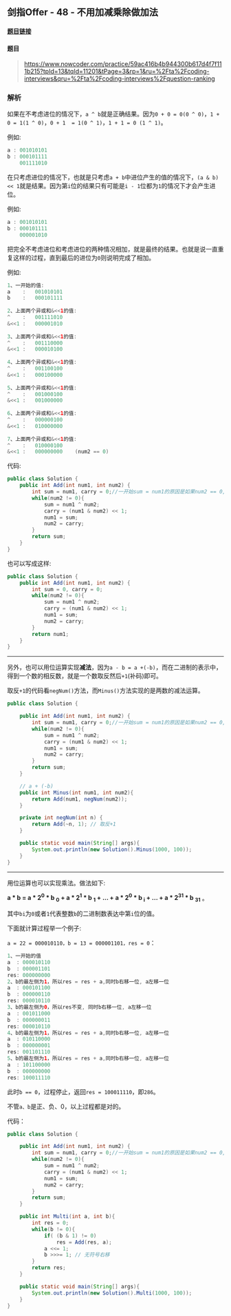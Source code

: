 ## 剑指Offer - 48 - 不用加减乘除做加法

#### [题目链接](https://www.nowcoder.com/practice/59ac416b4b944300b617d4f7f111b215?tpId=13&tqId=11201&tPage=3&rp=1&ru=%2Fta%2Fcoding-interviews&qru=%2Fta%2Fcoding-interviews%2Fquestion-ranking)

#### 题目

> https://www.nowcoder.com/practice/59ac416b4b944300b617d4f7f111b215?tpId=13&tqId=11201&tPage=3&rp=1&ru=%2Fta%2Fcoding-interviews&qru=%2Fta%2Fcoding-interviews%2Fquestion-ranking

### 解析

如果在不考虑进位的情况下，`a ^ b`就是正确结果。因为`0 + 0 = 0(0 ^ 0)`，`1 + 0 = 1(1 ^ 0)`，`0 + 1  = 1(0 ^ 1)`，`1 + 1 = 0 (1 ^ 1)`。

例如:

```java
a : 001010101
b : 000101111
    001111010
```

在只考虑进位的情况下，也就是只考虑`a + b`中进位产生的值的情况下，`(a & b) << 1`就是结果。因为第`i`位的结果只有可能是`i - 1`位都为`1`的情况下才会产生进位。

例如:

```java
a : 001010101
b : 000101111
    000001010
```

把完全不考虑进位和考虑进位的两种情况相加，就是最终的结果。也就是说一直重复这样的过程，直到最后的进位为`0`则说明完成了相加。

例如:

```java
1、一开始的值:
a    :   001010101
b    :   000101111
    
2、上面两个异或和&<<1的值:
^    :   001111010
&<<1 :   000001010
    
3、上面两个异或和&<<1的值:
^    :   001110000
&<<1 :   000010100
    
4、上面两个异或和&<<1的值:
^    :   001100100
&<<1 :   000100000
    
5、上面两个异或和&<<1的值:
^    :   001000100
&<<1 :   001000000
    
6、上面两个异或和&<<1的值:
^    :   000000100
&<<1 :   010000000
    
7、上面两个异或和&<<1的值:
^    :   010000100
&<<1 :   000000000    (num2 == 0)
```

代码:

```java
public class Solution {
    public int Add(int num1, int num2) {
        int sum = num1, carry = 0;//一开始sum = num1的原因是如果num2 == 0,后面我直接返回sum，而不是num1
        while(num2 != 0){
            sum = num1 ^ num2;
            carry = (num1 & num2) << 1;
            num1 = sum;
            num2 = carry;
        }
        return sum;
    }
}
```

也可以写成这样:

```java
public class Solution {
    public int Add(int num1, int num2) {
        int sum = 0, carry = 0;
        while(num2 != 0){
            sum = num1 ^ num2;
            carry = (num1 & num2) << 1;
            num1 = sum;
            num2 = carry;
        }
        return num1;
    }
}
```

***

另外，也可以用位运算实现**减法**，因为`a - b = a +(-b)`，而在二进制的表示中，得到一个数的相反数，就是一个数取反然后`+1`(补码)即可。

取反`+1`的代码看`negNum()`方法，而`Minus()`方法实现的是两数的减法运算。

```java
public class Solution {

    public int Add(int num1, int num2) {
        int sum = num1, carry = 0;//一开始sum = num1的原因是如果num2 == 0,后面我直接返回sum，而不是num1
        while(num2 != 0){
            sum = num1 ^ num2;
            carry = (num1 & num2) << 1;
            num1 = sum;
            num2 = carry;
        }
        return sum;
    }

    // a + (-b)
    public int Minus(int num1, int num2){
        return Add(num1, negNum(num2));
    }

    private int negNum(int n) {
        return Add(~n, 1); // 取反+1
    }

    public static void main(String[] args){
        System.out.println(new Solution().Minus(1000, 100));
    }
}
```

***

用位运算也可以实现乘法。做法如下:

**a * b = a * 2<sup>0</sup> * b <sub>0</sub> + a * 2<sup>1</sup> * b <sub>1</sub> + ... + a * 2<sup>0</sup> * b <sub>i</sub> + ... + a * 2<sup>31</sup> * b <sub>31</sub>** 。

其中`bi`为`0`或者`1`代表整数`b`的二进制数表达中第`i`位的值。

下面就计算过程举一个例子:

`a = 22 = 000010110，b = 13 = 000001101，res = 0`：

```java
1、一开始的值
a  : 000010110
b  : 000001101
res: 000000000
2、b的最左侧为1，所以res = res + a,同时b右移一位, a左移一位
a  : 000101100
b  : 000000110
res: 000010110
3、b的最左侧为0，所以res不变, 同时b右移一位, a左移一位
a  : 001011000
b  : 000000011
res: 000010110
4、b的最左侧为1，所以res = res + a,同时b右移一位, a左移一位
a  : 010110000
b  : 000000001
res: 001101110
5、b的最左侧为1，所以res = res + a,同时b右移一位, a左移一位
a  : 101100000
b  : 000000000
res: 100011110
```

此时`b == 0`，过程停止，返回`res = 100011110`，即`286`。

不管`a、b`是正、负、0，以上过程都是对的。

代码：

```java
public class Solution {

    public int Add(int num1, int num2) {
        int sum = num1, carry = 0;//一开始sum = num1的原因是如果num2 == 0,后面我直接返回sum，而不是num1
        while(num2 != 0){
            sum = num1 ^ num2;
            carry = (num1 & num2) << 1;
            num1 = sum;
            num2 = carry;
        }
        return sum;
    }

    public int Multi(int a, int b){
        int res = 0;
        while(b != 0){
            if( (b & 1) != 0)
                res = Add(res, a);
            a <<= 1;
            b >>>= 1; // 无符号右移
        }
        return res;
    }

    public static void main(String[] args){
        System.out.println(new Solution().Multi(1000, 100));
    }
}
```



